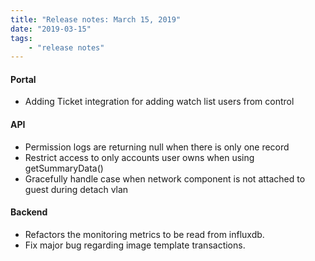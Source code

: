 ```yaml
---
title: "Release notes: March 15, 2019"
date: "2019-03-15"
tags:
    - "release notes"
---
```


#### Portal
- Adding Ticket integration for adding watch list users from control

#### API
- Permission logs are returning null when there is only one record
- Restrict access to only accounts user owns when using getSummaryData() 
- Gracefully handle case when network component is not attached to guest during detach vlan

#### Backend
- Refactors the monitoring metrics to be read from influxdb.
- Fix major bug regarding image template transactions.
